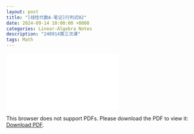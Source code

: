 ```yaml
---
layout: post
title: "[线性代数A-笔记]行列式02"
date: 2024-09-14 10:00:00 +0800
categories: Linear-Algebra Notes
description: "240914第三次课"
tags: Math
---
```

<!-- ![](../assets/pdfs/la-01.pdf) -->
<!-- For ios users:[Download](https://github.com/PhotonYan/PhotonYan.github.io/blob/gh-pages/pdfs/la-01.pdf)

<object data="{{ site.url }}{{ site.baseurl }}/assets/pdfs/la-01.pdf" type="application/pdf"></object> -->

<object data="{{ site.url }}/assets/pdfs/la-03.pdf" type="application/pdf" width="700px" height="700px">
    <embed src="{{ site.url }}/assets/pdfs/la-03.pdf">
        <p>This browser does not support PDFs. Please download the PDF to view it: <a href="{{ site.url }}/assets/pdfs/la-03.pdf">Download PDF</a>.</p>
    </embed>
</object>